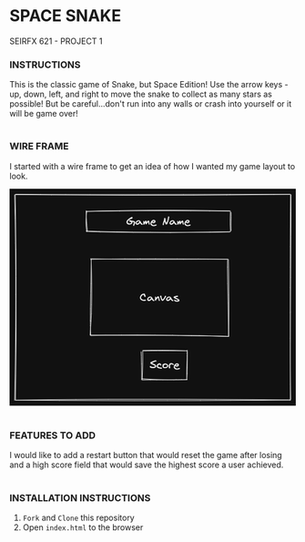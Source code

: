 # SPACE SNAKE

SEIRFX 621 - PROJECT 1

### INSTRUCTIONS
This is the classic game of Snake, but Space Edition! Use the arrow keys - up, down, left, and right to move the snake to collect as many stars as possible! But be careful...don't run into any walls or crash into yourself or it will be game over!
#

### WIRE FRAME
I started with a wire frame to get an idea of how I wanted my game layout to look.

![Wire Frame](/img/Project%201%20Wire%20Frame.png)
#

### FEATURES TO ADD
I would like to add a restart button that would reset the game after losing and a high score field that would save the highest score a user achieved.
#

### INSTALLATION INSTRUCTIONS
1. `Fork` and `Clone` this repository
2. Open `index.html` to the browser
#